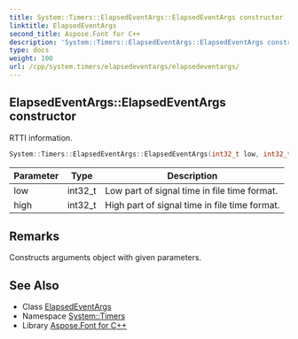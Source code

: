 ```yaml
---
title: System::Timers::ElapsedEventArgs::ElapsedEventArgs constructor
linktitle: ElapsedEventArgs
second_title: Aspose.Font for C++
description: 'System::Timers::ElapsedEventArgs::ElapsedEventArgs constructor. RTTI information in C++.'
type: docs
weight: 100
url: /cpp/system.timers/elapsedeventargs/elapsedeventargs/
---
```

## ElapsedEventArgs::ElapsedEventArgs constructor


RTTI information.

```cpp
System::Timers::ElapsedEventArgs::ElapsedEventArgs(int32_t low, int32_t high)
```


| Parameter | Type | Description |
| --- | --- | --- |
| low | int32_t | Low part of signal time in file time format. |
| high | int32_t | High part of signal time in file time format. |
## Remarks


Constructs arguments object with given parameters. 
## See Also

* Class [ElapsedEventArgs](../)
* Namespace [System::Timers](../../)
* Library [Aspose.Font for C++](../../../)
